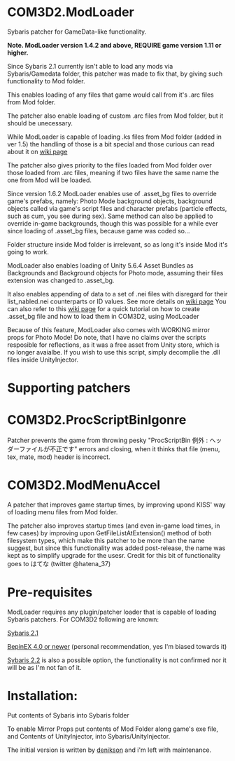 # COM3D2.ModLoader
Sybaris patcher for GameData-like functionality.

**Note. ModLoader version 1.4.2 and above, REQUIRE game version 1.11 or higher.**

Since Sybaris 2.1 currently isn't able to load any mods via Sybaris/Gamedata folder, this patcher was made to fix that, by giving such functionality to Mod folder.

This enables loading of any files that game would call from it's .arc files from Mod folder.

The patcher also enable loading of custom .arc files from Mod folder, but it should be unecessary.

While ModLoader is capable of loading .ks files from Mod folder (added in ver 1.5) the handling of those is a bit special and those curious can read about it on [wiki page](https://github.com/Neerhom/COM3D2.ModLoader/wiki/Tech-behind-.arc-and-.ks-loading)

The patcher also gives priority to the files loaded from Mod folder over those loaded from .arc files, meaning if two files have the same name the one from Mod will be loaded.

Since version 1.6.2 ModLoader enables use of .asset_bg files to override game's prefabs, namely: Photo Mode background objects, background objects called via game's script files and character prefabs (particle effects, such as cum, you see during sex). Same method can also be applied to override in-game backgrounds, though this was possible for a while ever since loading of .asset_bg files, because game was coded so...

Folder structure inside Mod folder is irrelevant, so as long it's inside Mod it's going to work. 

ModLoader also enables loading of Unity 5.6.4 Asset Bundles as Backgrounds and Background objects for Photo mode, assuming their files extension was changed to .asset_bg.

It also enables appending of data to a set of .nei files with disregard for their list_nabled.nei counterparts or ID values.
See more details on [wiki page](https://github.com/Neerhom/COM3D2.ModLoader/wiki/.asset_bg-files-and-NEI-append)
You can also refer to this [wiki page](https://github.com/Neerhom/COM3D2.ModLoader/wiki/Creating-.asset_bg-files) for a quick tutorial on how to create .asset_bg file and how to load them in COM3D2, using ModLoader

Because of this feature, ModLoader also comes with WORKING mirror props for Photo Mode!
Do note, that I have no claims over the scripts resposible for reflections, as it was a free asset from Unity store, which is no longer avaialbe. If you wish to use this script, simply decomplie the .dll files inside UnityInjector.

# Supporting patchers

# COM3D2.ProcScriptBinIgonre
Patcher prevents the game from throwing pesky "ProcScriptBin 例外 : ヘッダーファイルが不正です" errors and closing, when it thinks that file (menu, tex, mate, mod) header is incorrect.

# COM3D2.ModMenuAccel

A patcher that improves game startup times, by improving upond KISS' way of loading menu files from Mod folder.

The patcher also improves startup times (and even in-game load times, in few cases) by improving upon GetFileListAtExtension() method of both filesystem types, which make this patcher to be more than the name suggest, but since this functionality was added post-release, the name was kept as to simplify upgrade for the usesr. Credit for this bit of functionality goes to  はてな (twitter @hatena_37)

# Pre-requisites
ModLoader requires any plugin/patcher loader that is capable of loading Sybaris patchers. 
For COM3D2 following are known:

[Sybaris 2.1](https://ux.getuploader.com/cm3d2_j/download/68)

[BepinEX 4.0 or newer](https://github.com/BepInEx/BepInEx) (personal recommendation, yes I'm biased towards it)

[Sybaris 2.2](https://ux.getuploader.com/cm3d2_j/download/154) is also a possible option, the functionality is not confirmed nor it will be as I'm not fan of it.


# Installation:

Put contents of Sybaris into Sybaris folder

To enable Mirror Props put contents of Mod Folder along game's exe file, and Contents of UnityInjector, into Sybaris/UnityInjector.

The initial version is written by [denikson](https://github.com/denikson) and i'm left with maintenance.
